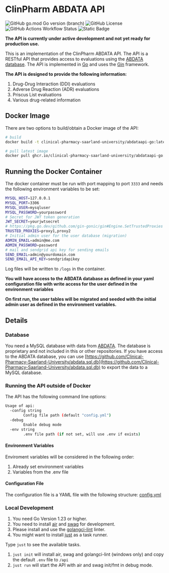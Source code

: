 # ClinPharm ABDATA API

![GitHub go.mod Go version (branch)](https://img.shields.io/github/go-mod/go-version/Clinical-Pharmacy-Saarland-University/abdataapi-go/main?filename=api%2Fgo.mod) ![GitHub License](https://img.shields.io/github/license/Clinical-Pharmacy-Saarland-University/abdataapi-go) ![GitHub Actions Workflow Status](https://img.shields.io/github/actions/workflow/status/Clinical-Pharmacy-Saarland-University/abdataapi-go/publish-image.yaml?branch=main) ![Static Badge](https://img.shields.io/badge/status-under_active_development-red)

**The API is currently under active development and not yet ready for production use.**

This is an implementation of the ClinPharm ABDATA API. The API is a RESTful API that provides access to evaluations using the [ABDATA database](https://abdata.de/). The API is implemented in [Go](https://go.dev/) and uses the [Gin](https://github.com/gin-gonic/gin) framework.

**The API is designed to provide the following information:**

1. Drug-Drug Interaction (DDI) evaluations
2. Adverse Drug Reaction (ADR) evaluations
3. Priscus List evaluations
4. Various drug-related information

## Docker Image

There are two options to build/obtain a Docker image of the API:

```bash
# build
docker build -t clinical-pharmacy-saarland-university/abdataapi-go:latest .

# pull latest image
docker pull ghcr.io/clinical-pharmacy-saarland-university/abdataapi-go:latest
```

## Running the Docker Container

The docker container must be run with port mapping to port `3333` and needs the following environment variables to be set:

```bash
MYSQL_HOST=127.0.0.1
MYSQL_PORT=3306
MYSQL_USER=mysqluser
MYSQL_PASSWORD=yourpassword
# Secret for JWT token generation
JWT_SECRET=yourjwtsecret
# https://pkg.go.dev/github.com/gin-gonic/gin#Engine.SetTrustedProxies
TRUSTED_PROXIES=proxy1,proxy2
# Initial admin user for the user database (migration)
ADMIN_EMAIL=admin@me.com
ADMIN_PASSWORD=password
# mail and sendgrid api key for sending emails
SEND_EMAIL=admin@yourdomain.com
SEND_EMAIL_API_KEY=sendgridapikey
```

Log files will be written to `/logs` in the container.

**You will have access to the ABDATA database as defined in your yaml configuration file with write access for the user defined in the environment variables**

**On first run, the user tables will be migrated and seeded with the initial admin user as defined in the environment variables.**

## Details

### Database

You need a MySQL database with data from [ABDATA](https://abdata.de/). The database is proprietary and not included in this or other repositories. If you have access to the ABDATA database, you can use [https://github.com/Clinical-Pharmacy-Saarland-University/abdata.sql.db](https://github.com/Clinical-Pharmacy-Saarland-University/abdata.sql.db) to export the data to a MySQL database.

### Running the API outside of Docker

The API has the following command line options:

```bash
Usage of api:
  -config string
        Config file path (default "config.yml")
  -debug
        Enable debug mode
  -env string
        .env file path (if not set, will use .env if exists)
```

#### Environment Variables

Enviroment variables will be considered in the following order:

1. Already set environment variables
2. Variables from the .env file

#### Configuration File

The configuration file is a YAML file with the following structure: [config.yml](https://github.com/Clinical-Pharmacy-Saarland-University/abdataapi-go/blob/main/api/cfg/default_config.yml)

### Local Development

1. You need Go Version 1.23 or higher.
2. You need to install [air](https://github.com/air-verse/air) and [swag](https://github.com/swaggo/swag) for development.
3. Please install and use the [golangci-lint](https://golangci-lint.run/) linter.
4. You might want to install [just](https://github.com/casey/just) as a task runner.

Type `just` to see the available tasks.

1. `just init` will install air, swag and golangci-lint (windows only) and copy the default `.env` file to `/api`
2. `just run` will start the API with air and swag init/fmt in debug mode.
